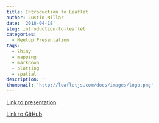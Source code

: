 ```yaml
---
title: Introduction to Leaflet
author: Justin Millar
date: '2018-04-18'
slug: introduction-to-leaflet
categories:
  - Meetup Presentation
tags:
  - Shiny
  - mapping
  - markdown
  - plotting
  - spatial
description: ''
thumbnail: 'http://leafletjs.com/docs/images/logo.png'
---
```


[Link to presentation](https://justinmillar.github.io/leaflet-intro)

[Link to GitHub](https://github.com/ufrmeetup/gruShiny)
